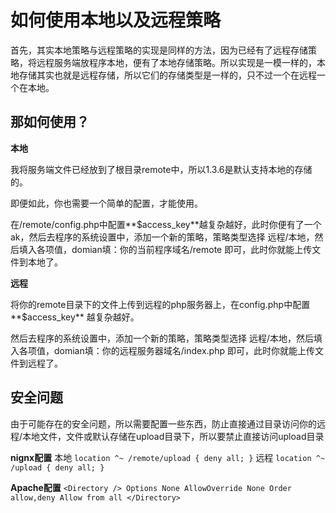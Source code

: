 # 如何使用本地以及远程策略

首先，其实本地策略与远程策略的实现是同样的方法，因为已经有了远程存储策略，将远程服务端放程序本地，便有了本地存储策略。所以实现是一模一样的，本地存储其实也就是远程存储，所以它们的存储类型是一样的，只不过一个在远程一个在本地。

## 那如何使用？

**本地**

我将服务端文件已经放到了根目录remote中，所以1.3.6是默认支持本地的存储的。

即便如此，你也需要一个简单的配置，才能使用。

在/remote/config.php中配置**$access_key**越复杂越好，此时你便有了一个ak，然后去程序的系统设置中，添加一个新的策略，策略类型选择 远程/本地，然后填入各项值，domian填：你的当前程序域名/remote  即可，此时你就能上传文件到本地了。

**远程**

将你的remote目录下的文件上传到远程的php服务器上，在config.php中配置**$access_key** 越复杂越好。

然后去程序的系统设置中，添加一个新的策略，策略类型选择 远程/本地，然后填入各项值，domian填：你的远程服务器域名/index.php 即可，此时你就能上传文件到远程了。

## 安全问题

由于可能存在的安全问题，所以需要配置一些东西，防止直接通过目录访问你的远程/本地文件，文件或默认存储在upload目录下，所以要禁止直接访问upload目录

**nignx配置**
本地
`location ^~ /remote/upload {
	deny all;
}`
远程
`location ^~ /upload {
	deny all;
}`

**Apache配置**
`<Directory />
Options None
AllowOverride None
Order allow,deny
Allow from all
</Directory>`